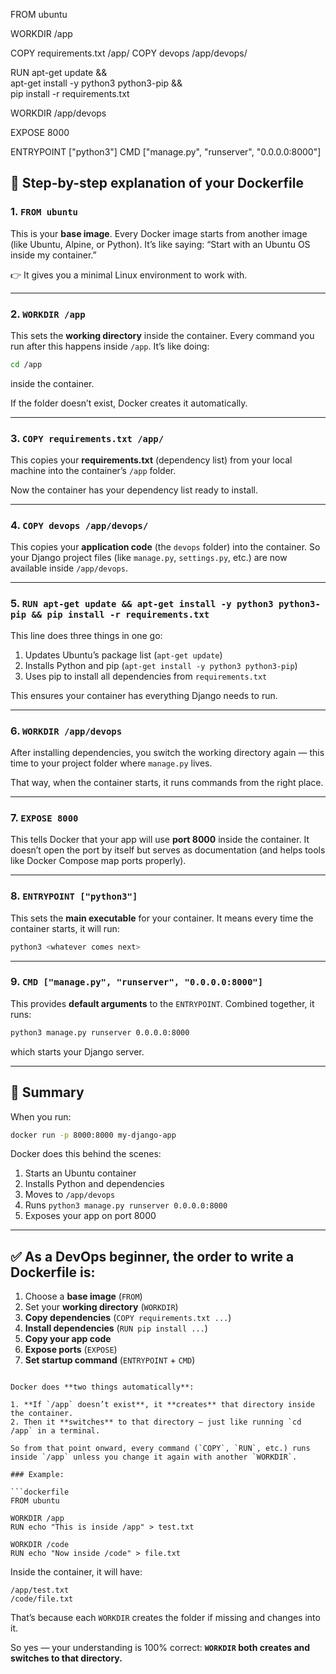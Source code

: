 FROM ubuntu

WORKDIR /app

COPY requirements.txt /app/
COPY devops /app/devops/

RUN apt-get update && \
    apt-get install -y python3 python3-pip && \
    pip install -r requirements.txt

WORKDIR /app/devops

EXPOSE 8000

ENTRYPOINT ["python3"]
CMD ["manage.py", "runserver", "0.0.0.0:8000"]  


## 🧱 Step-by-step explanation of your Dockerfile

### 1. `FROM ubuntu`

This is your **base image**.
Every Docker image starts from another image (like Ubuntu, Alpine, or Python).
It’s like saying: “Start with an Ubuntu OS inside my container.”

👉 It gives you a minimal Linux environment to work with.

---

### 2. `WORKDIR /app`

This sets the **working directory** inside the container.
Every command you run after this happens inside `/app`.
It’s like doing:

```bash
cd /app
```

inside the container.

If the folder doesn’t exist, Docker creates it automatically.

---

### 3. `COPY requirements.txt /app/`

This copies your **requirements.txt** (dependency list) from your local machine into the container’s `/app` folder.

Now the container has your dependency list ready to install.

---

### 4. `COPY devops /app/devops/`

This copies your **application code** (the `devops` folder) into the container.
So your Django project files (like `manage.py`, `settings.py`, etc.) are now available inside `/app/devops`.

---

### 5. `RUN apt-get update && apt-get install -y python3 python3-pip && pip install -r requirements.txt`

This line does three things in one go:

1. Updates Ubuntu’s package list (`apt-get update`)
2. Installs Python and pip (`apt-get install -y python3 python3-pip`)
3. Uses pip to install all dependencies from `requirements.txt`

This ensures your container has everything Django needs to run.

---

### 6. `WORKDIR /app/devops`

After installing dependencies, you switch the working directory again — this time to your project folder where `manage.py` lives.

That way, when the container starts, it runs commands from the right place.

---

### 7. `EXPOSE 8000`

This tells Docker that your app will use **port 8000** inside the container.
It doesn’t open the port by itself but serves as documentation (and helps tools like Docker Compose map ports properly).

---

### 8. `ENTRYPOINT ["python3"]`

This sets the **main executable** for your container.
It means every time the container starts, it will run:

```bash
python3 <whatever comes next>
```

---

### 9. `CMD ["manage.py", "runserver", "0.0.0.0:8000"]`

This provides **default arguments** to the `ENTRYPOINT`.
Combined together, it runs:

```bash
python3 manage.py runserver 0.0.0.0:8000
```

which starts your Django server.

---

## 🧠 Summary

When you run:

```bash
docker run -p 8000:8000 my-django-app
```

Docker does this behind the scenes:

1. Starts an Ubuntu container
2. Installs Python and dependencies
3. Moves to `/app/devops`
4. Runs `python3 manage.py runserver 0.0.0.0:8000`
5. Exposes your app on port 8000

---

## ✅ As a DevOps beginner, the order to write a Dockerfile is:

1. Choose a **base image** (`FROM`)
2. Set your **working directory** (`WORKDIR`)
3. **Copy dependencies** (`COPY requirements.txt ...`)
4. **Install dependencies** (`RUN pip install ...`)
5. **Copy your app code**
6. **Expose ports** (`EXPOSE`)
7. **Set startup command** (`ENTRYPOINT` + `CMD`)


```

Docker does **two things automatically**:

1. **If `/app` doesn’t exist**, it **creates** that directory inside the container.
2. Then it **switches** to that directory — just like running `cd /app` in a terminal.

So from that point onward, every command (`COPY`, `RUN`, etc.) runs inside `/app` unless you change it again with another `WORKDIR`.

### Example:

```dockerfile
FROM ubuntu

WORKDIR /app
RUN echo "This is inside /app" > test.txt

WORKDIR /code
RUN echo "Now inside /code" > file.txt
```

Inside the container, it will have:

```
/app/test.txt
/code/file.txt
```

That’s because each `WORKDIR` creates the folder if missing and changes into it.

So yes — your understanding is 100% correct:
**`WORKDIR` both creates and switches to that directory.**
